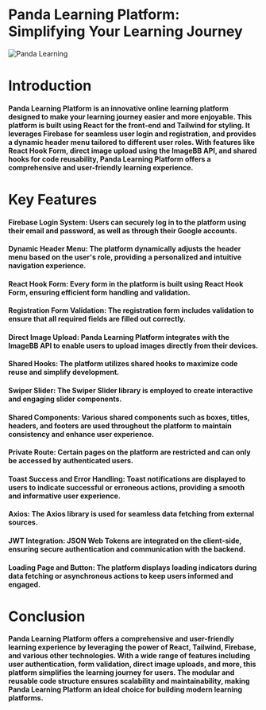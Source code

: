 # Panda Learning Platform: Simplifying Your Learning Journey
![Panda Learning](https://img001.prntscr.com/file/img001/fgvqlde2T3uQ8bWvBxKqVg.png)

# Introduction
#### Panda Learning Platform is an innovative online learning platform designed to make your learning journey easier and more enjoyable. This platform is built using React for the front-end and Tailwind for styling. It leverages Firebase for seamless user login and registration, and provides a dynamic header menu tailored to different user roles. With features like React Hook Form, direct image upload using the ImageBB API, and shared hooks for code reusability, Panda Learning Platform offers a comprehensive and user-friendly learning experience.


# Key Features

#### Firebase Login System: Users can securely log in to the platform using their email and password, as well as through their Google accounts.

#### Dynamic Header Menu: The platform dynamically adjusts the header menu based on the user's role, providing a personalized and intuitive navigation experience.

#### React Hook Form: Every form in the platform is built using React Hook Form, ensuring efficient form handling and validation.

#### Registration Form Validation: The registration form includes validation to ensure that all required fields are filled out correctly.

#### Direct Image Upload: Panda Learning Platform integrates with the ImageBB API to enable users to upload images directly from their devices.

#### Shared Hooks: The platform utilizes shared hooks to maximize code reuse and simplify development.

#### Swiper Slider: The Swiper Slider library is employed to create interactive and engaging slider components.

#### Shared Components: Various shared components such as boxes, titles, headers, and footers are used throughout the platform to maintain consistency and enhance user experience.

#### Private Route: Certain pages on the platform are restricted and can only be accessed by authenticated users.

#### Toast Success and Error Handling: Toast notifications are displayed to users to indicate successful or erroneous actions, providing a smooth and informative user experience.

#### Axios: The Axios library is used for seamless data fetching from external sources.

#### JWT Integration: JSON Web Tokens are integrated on the client-side, ensuring secure authentication and communication with the backend.

#### Loading Page and Button: The platform displays loading indicators during data fetching or asynchronous actions to keep users informed and engaged.

# Conclusion
#### Panda Learning Platform offers a comprehensive and user-friendly learning experience by leveraging the power of React, Tailwind, Firebase, and various other technologies. With a wide range of features including user authentication, form validation, direct image uploads, and more, this platform simplifies the learning journey for users. The modular and reusable code structure ensures scalability and maintainability, making Panda Learning Platform an ideal choice for building modern learning platforms. 